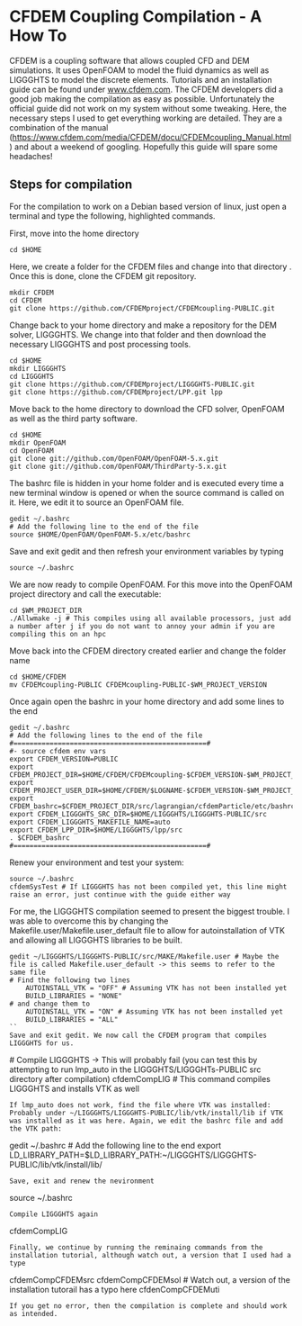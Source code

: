 # CFDEM Coupling Compilation - A How To
CFDEM is a coupling software that allows coupled CFD and DEM simulations. It uses OpenFOAM to model the fluid dynamics as well as LIGGGHTS to model the discrete elements. Tutorials and an installation guide can be found under www.cfdem.com. The CFDEM developers did a good job making the compilation as easy as possible. Unfortunately the official guide did not work on my system without some tweaking. Here, the necessary steps I used to get everything working are detailed. They are a combination of the manual (https://www.cfdem.com/media/CFDEM/docu/CFDEMcoupling_Manual.html) and about a weekend of googling. Hopefully this guide will spare some headaches!

## Steps for compilation
For the compilation to work on a Debian based version of linux, just open a terminal and type the following, highlighted commands.

First, move into the home directory
```
cd $HOME
```

Here, we create a folder for the CFDEM files and change into that directory	. Once this is done, clone the CFDEM git repository.

```
mkdir CFDEM
cd CFDEM
git clone https://github.com/CFDEMproject/CFDEMcoupling-PUBLIC.git
```

Change back to your home directory and make a repository for the DEM solver, LIGGGHTS. We change into that folder and then download the necessary LIGGGHTS and post processing tools.

```
cd $HOME
mkdir LIGGGHTS
cd LIGGGHTS
git clone https://github.com/CFDEMproject/LIGGGHTS-PUBLIC.git
git clone https://github.com/CFDEMproject/LPP.git lpp
```

Move back to the home directory to download the CFD solver, OpenFOAM as well as the third party software.

```
cd $HOME
mkdir OpenFOAM
cd OpenFOAM
git clone git://github.com/OpenFOAM/OpenFOAM-5.x.git
git clone git://github.com/OpenFOAM/ThirdParty-5.x.git
```
The bashrc file is hidden in your home folder and is executed every time a new terminal window is opened or when the source command is called on it. Here, we edit it to source an OpenFOAM file.
```
gedit ~/.bashrc	
# Add the following line to the end of the file
source $HOME/OpenFOAM/OpenFOAM-5.x/etc/bashrc
```
Save and exit gedit and then refresh your environment variables by typing
```
source ~/.bashrc
```
We are now ready to compile OpenFOAM. For this move into the OpenFOAM project directory and call the executable:
```
cd $WM_PROJECT_DIR
./Allwmake -j # This compiles using all available processors, just add a number after j if you do not want to annoy your admin if you are compiling this on an hpc
```
Move back into the CFDEM directory created earlier and change the folder name
```
cd $HOME/CFDEM
mv CFDEMcoupling-PUBLIC CFDEMcoupling-PUBLIC-$WM_PROJECT_VERSION
```
Once again open the bashrc in your home directory and add some lines to the end
```
gedit ~/.bashrc
# Add the following lines to the end of the file
#================================================#
#- source cfdem env vars
export CFDEM_VERSION=PUBLIC
export CFDEM_PROJECT_DIR=$HOME/CFDEM/CFDEMcoupling-$CFDEM_VERSION-$WM_PROJECT_VERSION
export CFDEM_PROJECT_USER_DIR=$HOME/CFDEM/$LOGNAME-$CFDEM_VERSION-$WM_PROJECT_VERSION
export CFDEM_bashrc=$CFDEM_PROJECT_DIR/src/lagrangian/cfdemParticle/etc/bashrc
export CFDEM_LIGGGHTS_SRC_DIR=$HOME/LIGGGHTS/LIGGGHTS-PUBLIC/src
export CFDEM_LIGGGHTS_MAKEFILE_NAME=auto
export CFDEM_LPP_DIR=$HOME/LIGGGHTS/lpp/src
. $CFDEM_bashrc
#================================================#
```
Renew your environment and test your system:
```
source ~/.bashrc
cfdemSysTest # If LIGGGHTS has not been compiled yet, this line might raise an error, just continue with the guide either way
```
For me, the LIGGGHTS compilation seemed to present the biggest trouble. I was able to overcome this by changing the Makefile.user/Makefile.user_default file to allow for autoinstallation of VTK and allowing all LIGGGHTS libraries to be built.
```
gedit ~/LIGGGHTS/LIGGGHTS-PUBLIC/src/MAKE/Makefile.user # Maybe the file is called Makefile.user_default -> this seems to refer to the same file
# Find the following two lines
	AUTOINSTALL_VTK = "OFF" # Assuming VTK has not been installed yet
	BUILD_LIBRARIES = "NONE"
# and change them to
	AUTOINSTALL_VTK = "ON" # Assuming VTK has not been installed yet
	BUILD_LIBRARIES = "ALL"
``
Save and exit gedit. We now call the CFDEM program that compiles LIGGGHTS for us.
```
\# Compile LIGGGHTS -> This will probably fail (you can test this by attempting to run lmp_auto in the LIGGGHTS/LIGGGHTs-PUBLIC src directory after compilation)
cfdemCompLIG # This command compiles LIGGGHTS and installs VTK as well
```
If lmp_auto does not work, find the file where VTK was installed: Probably under ~/LIGGGHTS/LIGGGHTS-PUBLIC/lib/vtk/install/lib if VTK was installed as it was here. Again, we edit the bashrc file and add the VTK path:
```
gedit ~/.bashrc
\# Add the following line to the end
export LD_LIBRARY_PATH=$LD_LIBRARY_PATH:~/LIGGGHTS/LIGGGHTS-PUBLIC/lib/vtk/install/lib/
```	
Save, exit and renew the nevironment
```
source ~/.bashrc
```
Compile LIGGGHTS again
```
cfdemCompLIG
```
Finally, we continue by running the reminaing commands from the installation tutorial, although watch out, a version that I used had a type 
```
cfdemCompCFDEMsrc
cfdemCompCFDEMsol # Watch out, a version of the installation tutorail has a typo here 
cfdenCompCFDEMuti
```
If you get no error, then the compilation is complete and should work as intended. 
